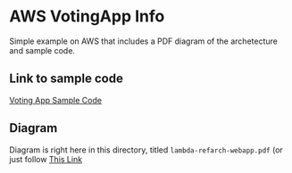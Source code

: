 # AWS VotingApp Info
Simple example on AWS that includes a PDF diagram of the archetecture and sample code.




## Link to sample code
[Voting App Sample Code](https://github.com/aws-samples/lambda-refarch-webapp)

## Diagram
Diagram is right here in this directory, titled `lambda-refarch-webapp.pdf` (or just follow [This Link](glowing-octo-robot/aws/Reference/VotingApp-Diagram-and-Code/lambda-refarch-webapp.pdf)

